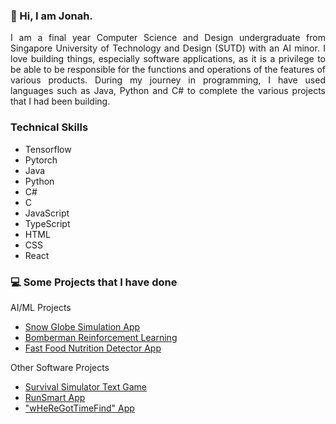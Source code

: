 ### 👋 Hi, I am Jonah. 

<p align="justify">
I am a final year Computer Science and Design undergraduate from Singapore University of Technology and Design (SUTD) with an AI minor. I love building things, especially software applications, as it is a privilege to be able to be responsible for the functions and operations of the features of various products. During my journey in programming, I have used languages such as Java, Python and C# to complete the various projects that I had been building. 
</p>

### Technical Skills
- Tensorflow
- Pytorch 
- Java
- Python
- C#
- C
- JavaScript
- TypeScript
- HTML
- CSS
- React

### 💻 Some Projects that I have done
AI/ML Projects
- [Snow Globe Simulation App](https://github.com/J-onah/SnowGlobe_Project)
- [Bomberman Reinforcement Learning](https://github.com/J-onah/Fast-Food-Nutrition-Detection-Project)
- [Fast Food Nutrition Detector App](https://github.com/J-onah/Fast-Food-Nutrition-Detection-Project)

Other Software Projects
- [Survival Simulator Text Game](https://github.com/J-onah/Survival-Simulator)
- [RunSmart App](https://github.com/J-onah/RunSmart)
- ["wHeReGotTimeFind" App](https://github.com/J-onah/wHeReGotTimeFind)


<!--
**J-onah/J-onah** is a ✨ _special_ ✨ repository because its `README.md` (this file) appears on your GitHub profile.

Here are some ideas to get you started:

- 🔭 I’m currently working on ...
- 🌱 I’m currently learning ...
- 👯 I’m looking to collaborate on ...
- 🤔 I’m looking for help with ...
- 💬 Ask me about ...
- 📫 How to reach me: ...
- 😄 Pronouns: ...
- ⚡ Fun fact: ...
-->
